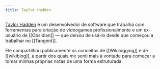 ```yaml
---
title: Taylor Hadden
---
```


[Taylor Hadden](https://everything-abridged.com/) é um desenvolvedor de software que trabalha com ferramentas para criação de videogames profissionalmente e um ex-usuário de [[Obsidian]] — que deixou de usá-lo desde que começou a trabalhar no [[Tangent]].

Ele compartilhou publicamente os conceitos de [[Wikilogging]] e de [[wikiblog]], a partir dos quais me senti mais à vontade para começar a tomar minhas próprias notas de uma forma estruturada.